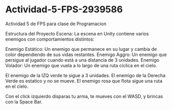 # Actividad-5-FPS-2939586
Actividad 5 de FPS para clase de Programacion

Estructura del Proyecto
Escena:
La escena en Unity contiene varios enemigos con comportamientos distintos:

Enemigo Estático: Un enemigo que permanece en su lugar y cambia de color dependiendo de sus vidas restantes.
Enemigo Aggro: Un enemigo que persigue al jugador cuando está a una distancia de 3 unidades.
Enemigo Volador: Un enemigo que vuela a lo largo de una ruta cíclica en el cielo.

El enemigo de la IZQ verde te sigue a 3 unidades.
El enemigo de la Derecha Verde es estatico y no se mueve.
El enemigo rosa que flota sigue una ruta en el cielo.

Con el click izquierdo disparas tu arma, te mueves con el WASD, y brincas con la Space Bar.
